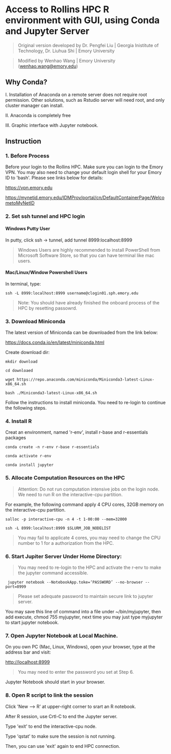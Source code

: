 # Access to Rollins HPC R environment with GUI, using Conda and Jupyter Server 

> Original version developed by Dr. Pengfei Liu | Georgia Inistitute of Technology, Dr. Liuhua Shi | Emory University

> Modified by Wenhao Wang | Emory University (wenhao.wang@emory.edu)

## Why Conda?

I. Installation of Anaconda on a remote server does not require root permission. Other solutions, such as Rstudio server will need root, and only cluster manager can install.

II. Anaconda is completely free

III. Graphic interface with Jupyter notebook.

## Instruction
### 1. Before Process
Before your login to the Rollins HPC. Make sure you can login to the Emory VPN. You may also need to change your default login shell for your Emory ID to 'bash'. Please see links below for details:

https://vpn.emory.edu

https://mynetid.emory.edu/IDMProv/portal/cn/DefaultContainerPage/WelcometoMyNetID

### 2. Set ssh tunnel and HPC login
#### Windows Putty User

In putty, click ssh -> tunnel, add tunnel 8999:localhost:8999

>Windows Users are highly recommended to install PowerShell from Microsoft Software Store, so that you can have terminal like mac users.
#### Mac/Linux/Window Powershell Users
In terminal, type:

`ssh -L 8999:localhost:8999 username@clogin01.sph.emory.edu`

>Note: You should have already finished the onboard process of the HPC by resetting passowrd.

### 3. Download Miniconda

The latest version of Miniconda can be downloaded from the link below:

https://docs.conda.io/en/latest/miniconda.html

Create download dir:

`mkdir download`

`cd downloaed`

`wget https://repo.anaconda.com/miniconda/Miniconda3-latest-Linux-x86_64.sh`

`bash ./Miniconda3-latest-Linux-x86_64.sh`

Follow the instructions to install miniconda. You need to re-login to continue the following steps.

### 4. Install R

Creat an environment, named 'r-env', install r-base and r-essentials packages

`conda create -n r-env r-base r-essentials`

`conda activate r-env`

`conda install jupyter`

### 5. Allocate Computation Resources on the HPC

> Attention: Do not run computation intensive jobs on the login node. We need to run R on the interactive-cpu partition.

For example, the following command apply 4 CPU cores, 32GB memory on the interactive-cpu partition.

`salloc -p interactive-cpu -n 4 -t 1-00:00 --mem=32000`

`ssh -L 8999:localhost:8999 $SLURM_JOB_NODELIST`

> You may fail to applicate 4 cores, you may need to change the CPU number to 1 for a authorization from the HPC.

### 6. Start Jupiter Server Under Home Directory:
> You may need to re-login to the HPC and activate the r-env to make the jupyter command accessible.

` jupyter notebook --NotebookApp.toke=‘PASSWORD’ --no-browser --port=8999`

>Please set adequate password to maintain secure link to jupyter server.

You may save this line of command into a file under ~/bin/myjupyter, then add execute, chmod 755 myjupyter, next time you may just type myjupyter to start jupyter notebook.

### 7. Open Jupyter Notebook at Local Machine.
On you own PC (Mac, Linux, Windows), open your browser, type at the address bar and visit:

[http://localhost:8999](http://localhost:8999/)

> You may need to enter the password you set at Step 6.

Jupyter Notebook should start in your browser.

### 8. Open R script to link the session
Click 'New --> R' at upper-right corner to srart an R notebook.

After R session, use Crtl-C to end the Jupyter server.

Type 'exit' to end the interactive-cpu node.

Type 'qstat' to make sure the session is not running.

Then, you can use 'exit' again to end HPC connection.


